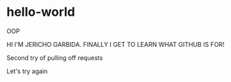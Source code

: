 # hello-world
OOP


HI I'M JERICHO GARBIDA. FINALLY I GET TO LEARN WHAT GITHUB IS FOR!

Second try of pulling off requests 

Let's try again
